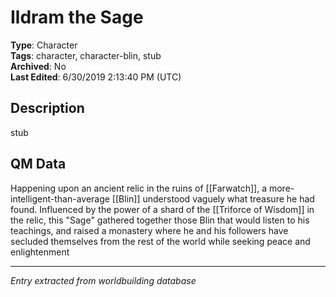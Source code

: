 # Ildram the Sage

**Type**: Character  
**Tags**: character, character-blin, stub  
**Archived**: No  
**Last Edited**: 6/30/2019 2:13:40 PM (UTC)

## Description
stub

## QM Data
Happening upon an ancient relic in the ruins of [[Farwatch]], a more-intelligent-than-average [[Blin]] understood vaguely what treasure he had found. Influenced by the power of a shard of the [[Triforce of Wisdom]] in the relic, this "Sage" gathered together those Blin that would listen to his teachings, and raised a monastery where he and his followers have secluded themselves from the rest of the world while seeking peace and enlightenment

---
*Entry extracted from worldbuilding database*
